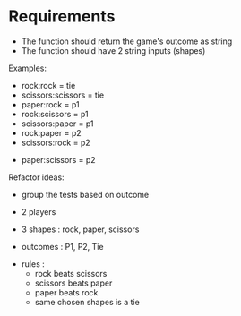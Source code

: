 # Requirements

- The function should return the game's outcome as string
- The function should have 2 string inputs (shapes)

Examples:
+ rock:rock = tie
+ scissors:scissors = tie
+ paper:rock = p1
+ rock:scissors = p1
+ scissors:paper = p1
+ rock:paper = p2
+ scissors:rock = p2
- paper:scissors = p2

Refactor ideas:
- group the tests based on outcome

- 2 players
- 3 shapes : rock, paper, scissors
- outcomes : P1, P2, Tie
+ rules :
	- rock beats scissors
	- scissors beats paper
	- paper beats rock
	- same chosen shapes is a tie
